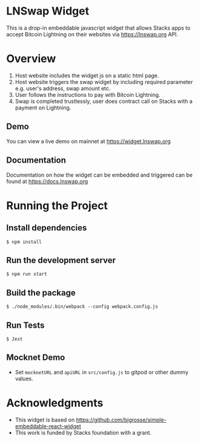 # LNSwap Widget
This is a drop-in embeddable javascript widget that allows Stacks apps to accept Bitcoin Lightning on their websites via https://lnswap.org API.

# Overview
1. Host website includes the widget js on a static html page.
2. Host website triggers the swap widget by including required parameter e.g. user's address, swap amount etc.
3. User follows the instructions to pay with Bitcoin Lightning.
4. Swap is completed trustlessly, user does contract call on Stacks with a payment on Lightning.

## Demo
You can view a live demo on mainnet at https://widget.lnswap.org

## Documentation
Documentation on how the widget can be embedded and triggered can be found at https://docs.lnswap.org

# Running the Project
## Install dependencies
```
$ npm install
```
## Run the development server
```
$ npm run start
```
## Build the package
```
$ ./node_modules/.bin/webpack --config webpack.config.js
```
## Run Tests
```
$ Jest
```
## Mocknet Demo
* Set `mocknetURL` and `apiURL` in `src/config.js` to gitpod or other dummy values.

# Acknowledgments
* This widget is based on https://github.com/bjgrosse/simple-embeddable-react-widget  
* This work is funded by Stacks foundation with a grant.  
